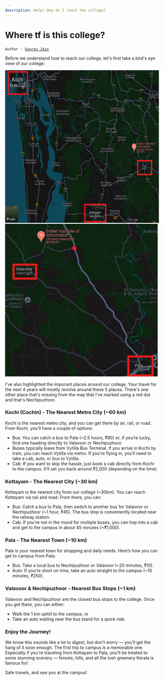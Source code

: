 ```yaml
---
description: Help! How do I reach the college?
---
```


# Where tf is this college?

`Author - `[`Gaurav Jain`](https://github.com/errorxyz)

Before we understand how to reach our college, let's first take a bird's eye view of our college:

<img src="https://github.com/CSYClubIIITK/how-to-survive-IIITK/blob/84421b7881e9924708dd1c94aa69f3da01bab070/src/fresher%20starter%20kit/map.png" alt="map1" width="700" height="500">

<img src="https://github.com/CSYClubIIITK/how-to-survive-IIITK/blob/84421b7881e9924708dd1c94aa69f3da01bab070/src/fresher%20starter%20kit/map2.png" alt="map2" width="500" height="500">

I've also highlighted the imporant places around our college. Your travel for the next 4 years will mostly revolve around these 5 places. There's one other place that's missing from the map that I've marked using a red dot and that's Nechipuzhoor.

### Kochi (Cochin) - The Nearest Metro City (~60 km)
Kochi is the nearest metro city, and you can get there by air, rail, or road. From Kochi, you’ll have a couple of options:
- Bus: You can catch a bus to Pala (~2.5 hours, ₹80) or, if you’re lucky, find one heading directly to Valavoor or Nechipuzhoor.
- Buses typically leave from Vytilla Bus Terminal. If you arrive in Kochi by train, you can reach Vytilla via metro. If you’re flying in, you’ll need to take a cab, auto, or bus to Vytilla.
- Cab: If you want to skip the hassle, just book a cab directly from Kochi to the campus. It’ll set you back around ₹2,000 (depending on the time).

### Kottayam - The Nearest City (~30 km)
Kottayam is the nearest city from our college (~30km). You can reach Kottayam via rail and road. From there, you can:
- Bus: Catch a bus to Pala, then switch to another bus for Valavoor or Nechipuzhoor (~1 hour, ₹45). The bus stop is conveniently located near the railway station.
- Cab: If you're not in the mood for multiple buses, you can hop into a cab and get to the campus in about 45 minutes (~₹1,000).

### Pala - The Nearest Town (~10 km)
Pala is your nearest town for shopping and daily needs. Here’s how you can get to campus from Pala:
- Bus: Take a local bus to Nechipuzhoor or Valavoor (~20 minutes, ₹10).
- Auto: If you’re short on time, take an auto straight to the campus (~10 minutes, ₹250).


### Valavoor & Nechipuzhoor - Nearest Bus Stops (~1 km)
Valavoor and Nechipuzhoor are the closest bus stops to the college. Once you get there, you can either:
- Walk the 1 km uphill to the campus, or
- Take an auto waiting near the bus stand for a quick ride.

### Enjoy the Journey!

We know this sounds like a lot to digest, but don’t worry — you'll get the hang of it soon enough. The first trip to campus is a memorable one. Especially if you're traveling from Kottayam to Pala, you'll be treated to some stunning scenery — forests, hills, and all the lush greenery Kerala is famous for!

Safe travels, and see you at the campus!
